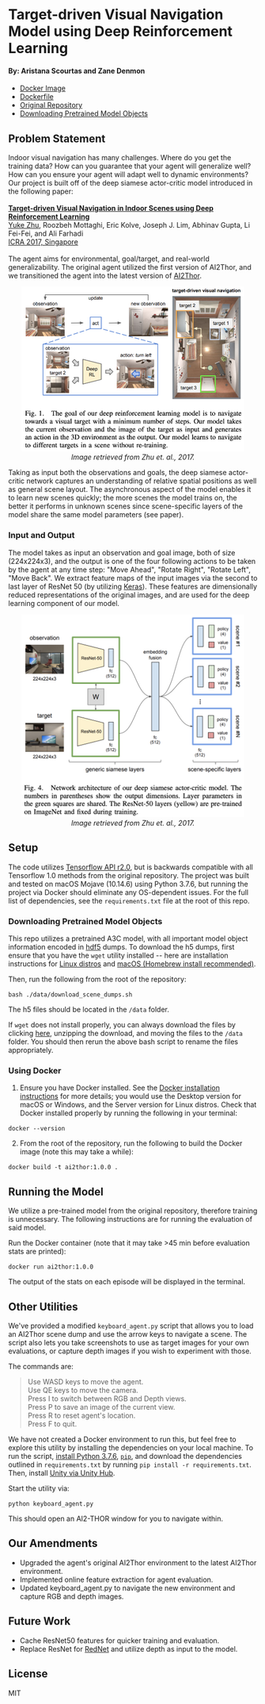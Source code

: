 # Target-driven Visual Navigation Model using Deep Reinforcement Learning
#### By: Aristana Scourtas and Zane Denmon
* [Docker Image](https://hub.docker.com/repository/docker/denmonz/ai2thor)<br>
* [Dockerfile](Dockerfile)
* [Original Repository](https://github.com/yushu-liu/icra2017-visual-navigation)
* [Downloading Pretrained Model Objects](#downloading-pretrained-model-objects)

## Problem Statement

Indoor visual navigation has many challenges. Where do you get the training data? How can you guarantee that your agent will generalize well? How can you ensure your agent will adapt well to dynamic environments? Our project is built off of the deep siamese actor-critic model introduced in the following paper:  <br><br>**[Target-driven Visual Navigation in Indoor Scenes using Deep Reinforcement Learning](https://arxiv.org/abs/1609.05143)**
<br>
[Yuke Zhu](http://web.stanford.edu/~yukez/), Roozbeh Mottaghi, Eric Kolve, Joseph J. Lim, Abhinav Gupta, Li Fei-Fei, and Ali Farhadi
<br>
[ICRA 2017, Singapore](http://www.icra2017.org/)
<br><br>
The agent aims for environmental, goal/target, and real-world generalizability. The original agent utilized the first version of AI2Thor, and we transitioned the agent into the latest version of [AI2Thor](https://ai2thor.allenai.org/).

<p align="center">
  <img src="/images/model.png" data-canonical-src="/images/networkArchitecture.png" width="450"/><br>
  <em>Image retrieved from Zhu et. al., 2017.</em>
</p>

Taking as input both the observations and goals, the deep siamese actor-critic network captures an understanding of relative spatial positions as well as general scene layout. The asynchronous aspect of the model enables it to learn new scenes quickly; the more scenes the model trains on, the better it performs in unknown scenes since scene-specific layers of the model share the same model parameters (see paper).

### Input and Output

The model takes as input an observation and goal image, both of size (224x224x3), and the output is one of the four following actions to be taken by the agent at any time step: "Move Ahead", "Rotate Right", "Rotate Left", "Move Back".
We extract feature maps of the input images via the second to last layer of ResNet 50 (by utilizing [Keras](https://keras.io/applications/#resnet)). These features are dimensionally reduced representations of the original images, and are used for the deep learning component of our model.

<p align="center">
  <img src="/images/networkArchitecture.png" data-canonical-src="/images/networkArchitecture.png" width="450"/><br>
  <em>Image retrieved from Zhu et. al., 2017.</em>
</p>

## Setup
The code utilizes [Tensorflow API r2.0](https://www.tensorflow.org/api_docs/), but is backwards compatible with all Tensorflow 1.0 methods from the original repository. The project was built and tested on macOS Mojave (10.14.6) using Python 3.7.6, but running the project via Docker should eliminate any OS-dependent issues. For the full list of dependencies, see the `requirements.txt` file at the root of this repo. 

### Downloading Pretrained Model Objects
This repo utilizes a pretrained A3C model, with all important model object information encoded in [hdf5](http://www.h5py.org/) dumps. To download the h5 dumps, first ensure that you have the `wget` utility installed -- here are installation instructions for [Linux distros](https://www.tecmint.com/install-wget-in-linux/) and [macOS (Homebrew install recommended)](https://www.fossmint.com/install-and-use-wget-on-mac/). 

Then, run the following from the root of the repository:
```
bash ./data/download_scene_dumps.sh
```
The h5 files should be located in the `/data` folder.

If `wget` does not install properly, you can always download the files by clicking [here](http://vision.stanford.edu/yukezhu/thor_v1_scene_dumps.zip), unzipping the download, and moving the files to the `/data` folder. You should then rerun the above bash script to rename the files appropriately. 

### Using Docker 
1. Ensure you have Docker installed. See the [Docker installation instructions](https://docs.docker.com/install/) for more details; you would use the Desktop version for macOS or Windows, and the Server version for Linux distros. Check that Docker installed properly by running the following in your terminal:
```
docker --version
```
2. From the root of the repository, run the following to build the Docker image (note this may take a while):
```
docker build -t ai2thor:1.0.0 .
```

## Running the Model
We utilize a pre-trained model from the original repository, therefore training is unnecessary. The following instructions are for running the evaluation of said model.

Run the Docker container (note that it may take >45 min before evaluation stats are printed):
```
docker run ai2thor:1.0.0
```
The output of the stats on each episode will be displayed in the terminal.

## Other Utilities

We've provided a modified `keyboard_agent.py` script that allows you to load an AI2Thor scene dump and use the arrow keys to navigate a scene. The script also lets you take screenshots to use as target images for your own evaluations, or capture depth images if you wish to experiment with those. 

The commands are:
> Use WASD keys to move the agent.<br>
> Use QE keys to move the camera.<br>
> Press I to switch between RGB and Depth views.<br>
> Press P to save an image of the current view.<br>
> Press R to reset agent's location.<br>
> Press F to quit.

We have not created a Docker environment to run this, but feel free to explore this utility by installing the dependencies on your local machine. To run the script, [install Python 3.7.6](https://www.python.org/downloads/), [`pip`](https://pip.pypa.io/en/stable/installing/), and download the dependencies outlined in `requirements.txt` by running `pip install -r requirements.txt`. Then, install [Unity via Unity Hub](https://unity3d.com/get-unity/download). 

Start the utility via:
```
python keyboard_agent.py 
```
This should open an AI2-THOR window for you to navigate within. 

## Our Amendments
* Upgraded the agent's original AI2Thor environment to the latest AI2Thor environment.
* Implemented online feature extraction for agent evaluation.
* Updated keyboard_agent.py to navigate the new environment and capture RGB and depth images.

## Future Work
* Cache ResNet50 features for quicker training and evaluation.
* Replace ResNet for [RedNet](https://arxiv.org/abs/1806.01054) and utilize depth as input to the model.

## License
MIT
